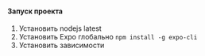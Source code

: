 #### Запуск проекта

1. Установить nodejs latest
2. Установить Expo глобально ```npm install -g expo-cli```
3. Установить зависимости

